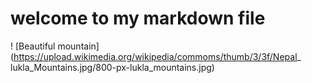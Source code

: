 # welcome to my markdown file
! [Beautiful mountain] (https://upload.wikimedia.org/wikipedia/commoms/thumb/3/3f/Nepal_ lukla_Mountains.jpg/800-px-lukla_mountains.jpg)
